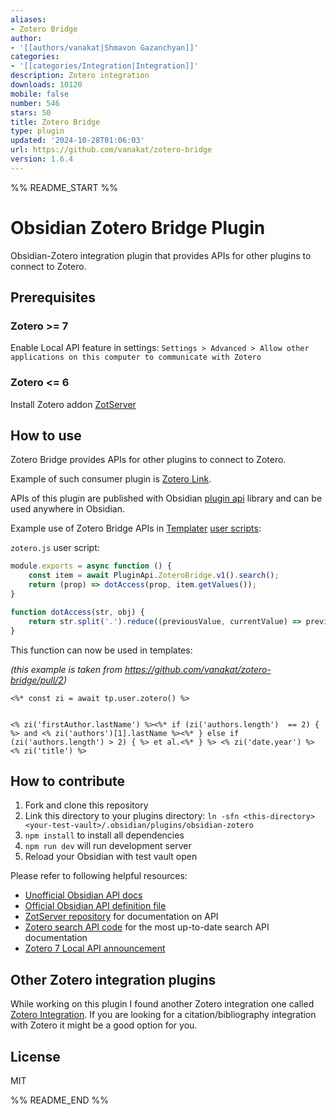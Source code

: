 ```yaml
---
aliases:
- Zotero Bridge
author:
- '[[authors/vanakat|Shmavon Gazanchyan]]'
categories:
- '[[categories/Integration|Integration]]'
description: Zotero integration
downloads: 10120
mobile: false
number: 546
stars: 50
title: Zotero Bridge
type: plugin
updated: '2024-10-28T01:06:03'
url: https://github.com/vanakat/zotero-bridge
version: 1.6.4
---
```


%% README_START %%

# Obsidian Zotero Bridge Plugin

Obsidian-Zotero integration plugin that provides APIs for other plugins to connect to Zotero.

## Prerequisites

### Zotero >= 7

Enable Local API feature in settings: `Settings > Advanced > Allow other applications on this computer to communicate with Zotero`

### Zotero <= 6

Install Zotero addon [ZotServer](https://github.com/MunGell/ZotServer)

## How to use

Zotero Bridge provides APIs for other plugins to connect to Zotero.

Example of such consumer plugin is [Zotero Link](https://github.com/vanakat/zotero-link).

APIs of this plugin are published with Obsidian [plugin api](https://github.com/vanakat/plugin-api) library and can be used anywhere in Obsidian.

Example use of Zotero Bridge APIs in [Templater](https://github.com/SilentVoid13/Templater) [user scripts](https://silentvoid13.github.io/Templater/user-functions/script-user-functions.html):

`zotero.js` user script:

```js
module.exports = async function () {
    const item = await PluginApi.ZoteroBridge.v1().search();
    return (prop) => dotAccess(prop, item.getValues());
}

function dotAccess(str, obj) {
    return str.split('.').reduce((previousValue, currentValue) => previousValue[currentValue], obj);
}
```

This function can now be used in templates:

_(this example is taken from https://github.com/vanakat/zotero-bridge/pull/2)_

```
<%* const zi = await tp.user.zotero() %>


<% zi('firstAuthor.lastName') %><%* if (zi('authors.length')  == 2) { %> and <% zi('authors')[1].lastName %><%* } else if (zi('authors.length') > 2) { %> et al.<%* } %> <% zi('date.year') %> <% zi('title') %>
```

## How to contribute

1. Fork and clone this repository
2. Link this directory to your plugins directory: `ln -sfn <this-directory> <your-test-vault>/.obsidian/plugins/obsidian-zotero`
3. `npm install` to install all dependencies
4. `npm run dev` will run development server
5. Reload your Obsidian with test vault open

Please refer to following helpful resources:

* [Unofficial Obsidian API docs](https://marcus.se.net/obsidian-plugin-docs/)
* [Official Obsidian API definition file](https://github.com/obsidianmd/obsidian-api/blob/master/obsidian.d.ts)
* [ZotServer repository](https://github.com/MunGell/ZotServer) for documentation on API
* [Zotero search API code](https://github.com/zotero/zotero/blob/master/chrome/content/zotero/xpcom/data/search.js) for the most up-to-date search API documentation
* [Zotero 7 Local API announcement](https://groups.google.com/g/zotero-dev/c/ElvHhIFAXrY/m/fA7SKKwsAgAJ)

## Other Zotero integration plugins

While working on this plugin I found another Zotero integration one called [Zotero Integration](https://github.com/mgmeyers/obsidian-zotero-integration).
If you are looking for a citation/bibliography integration with Zotero it might be a good option for you.

## License

MIT


%% README_END %%